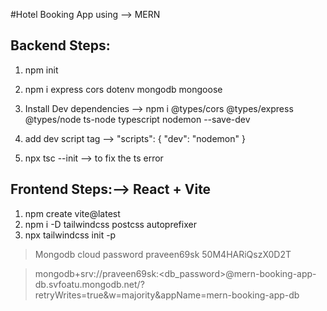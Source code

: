 #Hotel Booking App using --> MERN

## Backend Steps:
1. npm init
2. npm i express cors dotenv mongodb mongoose
3. Install Dev dependencies --> npm i @types/cors @types/express @types/node ts-node typescript nodemon --save-dev
4. add dev script tag -->   "scripts": {
                                            "dev": "nodemon"
                                        }

5. npx tsc --init --> to fix the ts error

## Frontend Steps:--> React + Vite
1. npm create vite@latest
2. npm i -D tailwindcss postcss autoprefixer
3. npx tailwindcss init -p


>Mongodb cloud password praveen69sk 50M4HARiQszX0D2T


>mongodb+srv://praveen69sk:<db_password>@mern-booking-app-db.svfoatu.mongodb.net/?retryWrites=true&w=majority&appName=mern-booking-app-db